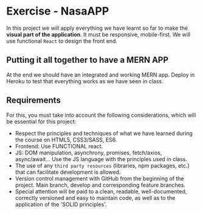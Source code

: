# Exercise - NasaAPP

In this project we will apply everything we have learnt so far to make the **visual part of the application**. It must be responsive, mobile-first. We will use functional `React` to design the front end.

## Putting it all together to have a MERN APP

At the end we should have an integrated and working MERN app. Deploy in Heroku to test that everything works as we have seen in class.

## Requirements

For this, you must take into account the following considerations, which will be essential for this project: 

- Respect the principles and techniques of what we have learned during the course on HTML5, CSS3/SASS, ES6.
- Frontend: Use FUNCTIONAL react.
- JS: DOM manipulation, asynchrony, promises, fetch/axios, async/await... Use the JS language with the principles used in class.
- The use of any `third party resources` (libraries, npm packages, etc.) that can facilitate development is allowed.
- Version control management with GitHub from the beginning of the project. Main branch, develop and corresponding feature branches.
- Special attention will be paid to a clean, readable, well-documented, correctly versioned and easy to maintain code, as well as to the application of the 'SOLID principles'.



